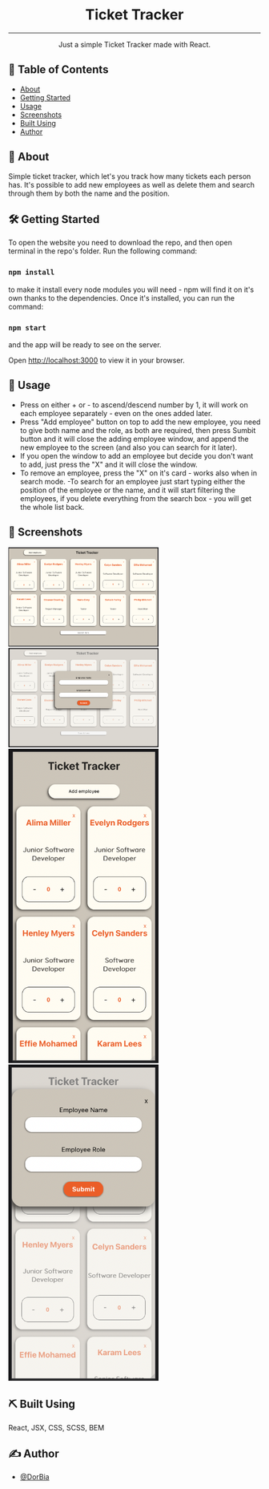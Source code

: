 <h1 align="center">Ticket Tracker</h1>


---

<p align="center"> Just a simple Ticket Tracker made with React.
    <br> 
</p>

## 📝 Table of Contents

- [About](#about)
- [Getting Started](#getting_started)
- [Usage](#usage)
- [Screenshots](#screenshots)
- [Built Using](#built_using)
- [Author](#author)


## 📖 About <a name = "about"></a>

Simple ticket tracker, which let's you track how many tickets each person has. It's possible to add new employees as well as delete them and search through them by both the name and the position.

## 🛠 Getting Started <a name = "getting_started"></a>

To open the website you need to download the repo, and then open terminal in the repo's folder. Run the following command: 
### `npm install`
to make it install every node modules you will need - npm will find it on it's own thanks to the dependencies. Once it's installed, you can run the command:
### `npm start`
and the app will be ready to see on the server.

Open [http://localhost:3000](http://localhost:3000) to view it in your browser.

## 🎈 Usage <a name="usage"></a>

- Press on either + or - to ascend/descend number by 1, it will work on each employee separately - even on the ones added later.
- Press "Add employee" button on top to add the new employee, you need to give both name and the role, as both are required, then press Sumbit button and it will close the adding employee window, and append the new employee to the screen (and also you can search for it later).
- If you open the window to add an employee but decide you don't want to add, just press the "X" and it will close the window.
- To remove an employee, press the "X" on it's card - works also when in search mode.
-To search for an employee just start typing either the position of the employee or the name, and it will start filtering the employees, if you delete everything from the search box - you will get the whole list back.

## 📸 Screenshots <a name = "screenshots"></a>

<img width=300px src="./src/assets/images/desktop-1.png" alt="desktop">
<img width=300px src="./src/assets/images/desktop-search.png" alt="desktop search">
<img width=300px src="./src/assets/images/mobile-1.png" alt="mobile">
<img width=300px src="./src/assets/images/mobile-search.png" alt="mobile search">


## ⛏️ Built Using <a name = "built_using"></a>
React, JSX, CSS, SCSS, BEM

## ✍️ Author <a name = "authors"></a>
- [@DorBia](https://github.com/DorBia)

